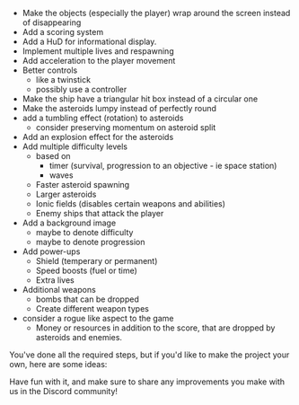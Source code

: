  - Make the objects (especially the player) wrap around the screen instead of disappearing
 - Add a scoring system
 - Add a HuD for informational display.
 - Implement multiple lives and respawning
 - Add acceleration to the player movement
 - Better controls 
    - like a twinstick
    - possibly use a controller
 - Make the ship have a triangular hit box instead of a circular one
 - Make the asteroids lumpy instead of perfectly round
 - add a tumbling effect (rotation) to asteroids
    - consider preserving momentum on asteroid split
 - Add an explosion effect for the asteroids
 - Add multiple difficulty levels
    - based on
        - timer (survival, progression to an objective - ie space station)
        - waves
    - Faster asteroid spawning
    - Larger asteroids
    - Ionic fields (disables certain weapons and abilities)
    - Enemy ships that attack the player
 - Add a background image 
    - maybe to denote difficulty
    - maybe to denote progression
 - Add power-ups
    - Shield (temperary or permanent)
    - Speed boosts (fuel or time)
    - Extra lives
 - Additional weapons
    - bombs that can be dropped
    - Create different weapon types
- consider a rogue like aspect to the game
    - Money or resources in addition to the score, that are dropped by asteroids and enemies.

You've done all the required steps, but if you'd like to make the project your own, here are some ideas:



Have fun with it, and make sure to share any improvements you make with us in the Discord community!